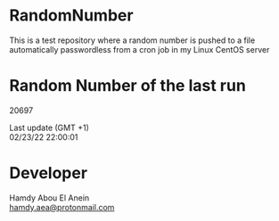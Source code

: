 # RandomNumber    
This is a test repository where a random number is pushed to a file automatically passwordless from a cron job in my Linux CentOS server    
# Random Number of the last run   
20697
      
Last update (GMT +1)    
02/23/22 22:00:01
# Developer    
Hamdy Abou El Anein   
hamdy.aea@protonmail.com
